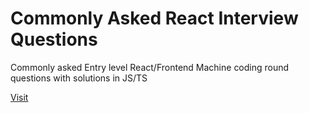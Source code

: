 # Commonly Asked React Interview Questions

Commonly asked Entry level React/Frontend Machine coding round questions with solutions in JS/TS

[Visit](https://react-interview-questions-u855x.kinsta.page/)